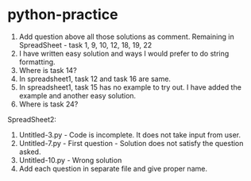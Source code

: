 # python-practice

1. Add question above all those solutions as comment. Remaining in SpreadSheet - task 1, 9, 10, 12, 18, 19, 22
2. I have written easy solution and ways I would prefer to do string formatting.
3. Where is task 14?
3. In spreadsheet1, task 12 and task 16 are same.
4. In spreadsheet1, task 15 has no example to try out. I have added the example and another easy solution.
5. Where is task 24?

SpreadSheet2:
1. Untitled-3.py - Code is incomplete. It does not take input from user.
2. Untitled-7.py - First question - Solution does not satisfy the question asked.
3. Untitled-10.py - Wrong solution
4. Add each question in separate file and give proper name. 
